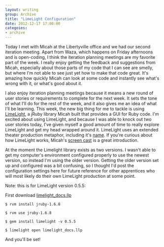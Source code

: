 ```yaml
---
layout: writing
group: Archive
title: "LimeLight Configuration"
date: 2012-12-17 17:00:00
categoies:
- archive
---
```


Today I met with Micah at the Libertyville office and we had our second iteration meeting. Apart from Waza, which happens on Friday afternoons and is open-coding, I think the iteration planning meetings are my favorite part of the week. I really enjoy getting the feedback and suggestions from Micah, especially about those parts of my code that I can see are smelly, but where I'm not able to see just yet how to make that code great. It's amazing how quickly Micah can look at some code and instantly see what's wrong with it, or what's good about it.

I also enjoy iteration planning meetings because it means a new round of user stories or requirements to complete for the next week. It sets the tone of what I'll do for the rest of the week, and it also gives me an idea of what I'll be learning. This week, the new big thing for me to tackle is using [LimeLight](http://limelight.8thlight.com/), a jRuby library Micah built that provides a GUI for Ruby code. I'm excited about using LimeLight, and because I was able to knock out two user stories today, I've given myself a good amount of time to really explore LimeLight and get my head wrapped around it. LimeLight uses an extended theater production metaphor, including it's [name](http://www.britannica.com/EBchecked/topic/341313/limelight). If you're curious about how LimeLight works, Micah's [screen cast](http://limelight.8thlight.com/screencasts/CalculatorProductIn10min.mov) is a great introduction.

At the moment the Limelight library exists as two versions. I wasn't able to get my computer's environment configured properly to use the newest version, so instead I'm using the older version. Getting the older version set up and configured was a bit confusing, so I thought I'd post the configuration settings here for future reference for other apprentices who will most likely do their own LimeLight production at some point.

Note: this is for LimeLight version 0.5.5:

First download [limelight_docs.llp](https://github.com/slagyr/limelight/downloads)

    $ rvm install jruby-1.6.8

    $ rvm use jruby-1.6.8

    $ gem install limelight -v 0.5.5

    $ limelight open limelight_docs.llp

And you'll be set!
